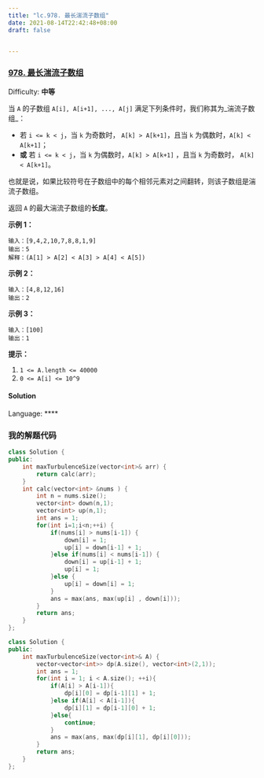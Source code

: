 ```yaml
---
title: "lc.978. 最长湍流子数组"
date: 2021-08-14T22:42:48+08:00
draft: false


---
```




### [978\. 最长湍流子数组](https://leetcode-cn.com/problems/longest-turbulent-subarray/)

Difficulty: **中等**


当 `A` 的子数组 `A[i], A[i+1], ..., A[j]` 满足下列条件时，我们称其为_湍流子数组_：

*   若 `i <= k < j`，当 `k` 为奇数时， `A[k] > A[k+1]`，且当 `k` 为偶数时，`A[k] < A[k+1]`；
*   **或** 若 `i <= k < j`，当 `k` 为偶数时，`A[k] > A[k+1]` ，且当 `k` 为奇数时， `A[k] < A[k+1]`。

也就是说，如果比较符号在子数组中的每个相邻元素对之间翻转，则该子数组是湍流子数组。

返回 `A` 的最大湍流子数组的**长度**。

**示例 1：**

```
输入：[9,4,2,10,7,8,8,1,9]
输出：5
解释：(A[1] > A[2] < A[3] > A[4] < A[5])
```

**示例 2：**

```
输入：[4,8,12,16]
输出：2
```

**示例 3：**

```
输入：[100]
输出：1
```

**提示：**

1.  `1 <= A.length <= 40000`
2.  `0 <= A[i] <= 10^9`


#### Solution

Language: ****





###  我的解题代码

```cpp
class Solution {
public:
    int maxTurbulenceSize(vector<int>& arr) {
        return calc(arr);
    }
    int calc(vector<int> &nums ) {
        int n = nums.size();
        vector<int> down(n,1);
        vector<int> up(n,1);
        int ans = 1;
        for(int i=1;i<n;++i) {
            if(nums[i] > nums[i-1]) {
                down[i] = 1;
                up[i] = down[i-1] + 1;
            }else if(nums[i] < nums[i-1]) {
                down[i] = up[i-1] + 1;
                up[i] = 1;
            }else {
                up[i] = down[i] = 1;
            }
            ans = max(ans, max(up[i] , down[i]));
        }
        return ans;
    }
};
```



```cpp
class Solution {
public:
    int maxTurbulenceSize(vector<int>& A) {
        vector<vector<int>> dp(A.size(), vector<int>(2,1));
        int ans = 1;
        for(int i = 1; i < A.size(); ++i){
            if(A[i] > A[i-1]){
                dp[i][0] = dp[i-1][1] + 1;
            }else if(A[i] < A[i-1]){
                dp[i][1] = dp[i-1][0] + 1;
            }else{
                continue;
            }
            ans = max(ans, max(dp[i][1], dp[i][0]));
        }
        return ans;
    }
};

 
```

